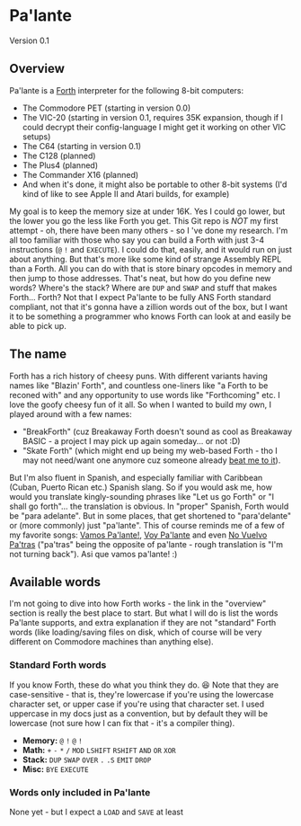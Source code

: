 # Pa'lante
Version 0.1

## Overview

Pa'lante is a [Forth](https://www.forth.com/starting-forth/) interpreter for the following 8-bit computers:

* The Commodore PET (starting in version 0.0)
* The VIC-20 (starting in version 0.1, requires 35K expansion, though if I could decrypt their config-language I might get it working on other VIC setups)
* The C64 (starting in version 0.1)
* The C128 (planned)
* The Plus4 (planned)
* The Commander X16 (planned)
* And when it's done, it might also be portable to other 8-bit systems (I'd kind of like to see Apple II and Atari builds, for example)

My goal is to keep the memory size at under 16K.  Yes I could go lower, but the lower you go the less like Forth you get.  This Git repo is *NOT* my first attempt - oh, there have been many others - so I 've done my research.  I'm all too familiar with those who say you can build a Forth with just 3-4 instructions (`@` `!` and `EXECUTE`).  I could do that, easily, and it would run on just about anything.  But that's more like some kind of strange Assembly REPL than a Forth.  All you can do with that is store binary opcodes in memory and then jump to those addresses.  That's neat, but how do you define new words?  Where's the stack?  Where are `DUP` and `SWAP` and stuff that makes Forth... Forth?  Not that I expect Pa'lante to be fully ANS Forth standard compliant, not that it's gonna have a zillion words out of the box, but I want it to be something a programmer who knows Forth can look at and easily be able to pick up.

## The name

Forth has a rich history of cheesy puns.  With different variants having names like "Blazin' Forth", and countless one-liners like "a Forth to be reconed with" and any opportunity to use words like "Forthcoming" etc.  I love the goofy cheesy fun of it all.  So when I wanted to build my own, I played around with a few names:

* "BreakForth" (cuz Breakaway Forth doesn't sound as cool as Breakaway BASIC - a project I may pick up again someday... or not :D)
* "Skate Forth" (which might end up being my web-based Forth - tho I may not need/want one anymore cuz someone already [beat me to it](https://brendanator.github.io/jsForth/)).

But I'm also fluent in Spanish, and especially familiar with Caribbean (Cuban, Puerto Rican etc.) Spanish slang.  So if you would ask me, how would you translate kingly-sounding phrases like "Let us go Forth" or "I shall go forth"... the translation is obvious.  In "proper" Spanish, Forth would be "para adelante".  But in some places, that get shortened to "para'delante" or (more commonly) just "pa'lante".  This of course reminds me of a few of my favorite songs: [Vamos Pa'lante!](https://www.youtube.com/watch?v=G7TDR9CpQOc), [Voy Pa'lante](https://www.youtube.com/watch?v=hK2wySMe_jc) and even [No Vuelvo Pa'tras](https://www.youtube.com/watch?v=Slng3XclDQ8) ("pa'tras" being the opposite of pa'lante - rough translation is "I'm not turning back").  Asi que vamos pa'lante! :)

## Available words

I'm not going to dive into how Forth works - the link in the "overview" section is really the best place to start.  But what I will do is list the words Pa'lante supports, and extra explanation if they are not "standard" Forth words (like loading/saving files on disk, which of course will be very different on Commodore machines than anything else).

### Standard Forth words

If you know Forth, these do what you think they do. 😆  Note that they are case-sensitive - that is, they're lowercase if you're using the lowercase character set, or upper case if you're using that character set.  I used uppercase in my docs just as a convention, but by default they will be lowercase (not sure how I can fix that - it's a compiler thing).

* **Memory:** `@` `!` `@` `!`
* **Math:** `+` `-` `*` `/` `MOD` `LSHIFT` `RSHIFT` `AND` `OR` `XOR`
* **Stack:** `DUP` `SWAP` `OVER` `.` `.S` `EMIT` `DROP`
* **Misc:** `BYE` `EXECUTE`

### Words only included in Pa'lante

None yet - but I expect a `LOAD` and `SAVE` at least
